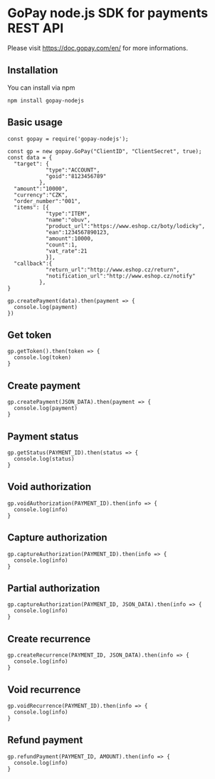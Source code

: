 GoPay node.js SDK for payments REST API
=========

Please visit https://doc.gopay.com/en/ for more informations.

## Installation

You can install via npm

  `npm install gopay-nodejs`

## Basic usage

    const gopay = require('gopay-nodejs');
    
    const gp = new gopay.GoPay("ClientID", "ClientSecret", true);
    const data = {
      "target": {
                "type":"ACCOUNT",
                "goid":"8123456789"
              },
      "amount":"10000",
      "currency":"CZK",
      "order_number":"001",
      "items": [{
                "type":"ITEM", 
                "name":"obuv",
                "product_url":"https://www.eshop.cz/boty/lodicky", 
                "ean":1234567890123,
                "amount":10000,
                "count":1,
                "vat_rate":21
                }],
      "callback":{
                "return_url":"http://www.eshop.cz/return",
                "notification_url":"http://www.eshop.cz/notify"
              },
    }
    
    gp.createPayment(data).then(payment => {
      console.log(payment)
    })
    
    
## Get token

    gp.getToken().then(token => {
      console.log(token)
    }

## Create payment

    gp.createPayment(JSON_DATA).then(payment => {
      console.log(payment)
    }
    
## Payment status

    gp.getStatus(PAYMENT_ID).then(status => {
      console.log(status)
    }

## Void authorization

    gp.voidAuthorization(PAYMENT_ID).then(info => {
      console.log(info)
    }
    
## Capture authorization

    gp.captureAuthorization(PAYMENT_ID).then(info => {
      console.log(info)
    }
    
## Partial authorization

    gp.captureAuthorization(PAYMENT_ID, JSON_DATA).then(info => {
      console.log(info)
    }
    
## Create recurrence

    gp.createRecurrence(PAYMENT_ID, JSON_DATA).then(info => {
      console.log(info)
    }
    
## Void recurrence

    gp.voidRecurrence(PAYMENT_ID).then(info => {
      console.log(info)
    }
    
## Refund payment
  
    gp.refundPayment(PAYMENT_ID, AMOUNT).then(info => {
      console.log(info)
    }
